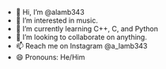 - 👋 Hi, I’m @alamb343
- 👀 I’m interested in music.
- 🌱 I’m currently learning C++, C, and Python
- 💞️ I’m looking to collaborate on anything.
- 📫 Reach me on Instagram @a_lamb343
- 😄 Pronouns: He/Him

<!---
alamb343/alamb343 is a ✨ special ✨ repository because its `README.md` (this file) appears on your GitHub profile.
You can click the Preview link to take a look at your changes.
--->
